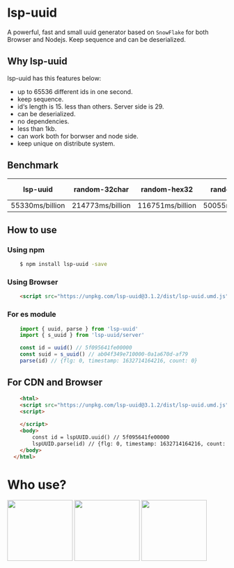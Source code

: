 # lsp-uuid
A powerful, fast and small uuid generator based on `SnowFlake` for both Browser and Nodejs. Keep sequence and can be deserialized.

## Why lsp-uuid
lsp-uuid has this features below:
- up to 65536 different ids in one second.
- keep sequence.
- id‘s length is 15. less than others. Server side is 29.
- can be deserialized.
- no dependencies.
- less than 1kb.
- can work both for borwser and node side.
- keep unique on distribute system.

## Benchmark
| lsp-uuid | random-32char | random-hex32 | random-32 | random-16 | lsp-uuid(server) |
| -- | -- | -- | -- | -- | -- |
| 55330ms/billion | 214773ms/billion | 116751ms/billion | 50055ms/billion | 60735ms/billion | 55061ms/billion |

## How to use

### Using npm
```sh
    $ npm install lsp-uuid -save
```

### Using Browser
```html
    <script src="https://unpkg.com/lsp-uuid@3.1.2/dist/lsp-uuid.umd.js"></script>
```

### For es module
```js
    import { uuid, parse } from 'lsp-uuid'
    import { s_uuid } from 'lsp-uuid/server'

    const id = uuid() // 5f095641fe00000
    const suid = s_uuid() // ab04f349e710000-0a1a670d-af79
    parse(id) // {flg: 0, timestamp: 1632714164216, count: 0}
```

## For CDN and Browser
```html
    <html>
    <script src="https://unpkg.com/lsp-uuid@3.1.2/dist/lsp-uuid.umd.js"></script>
    <script>
      
    </script>
    <body>
        const id = lspUUID.uuid() // 5f095641fe00000
        lspUUID.parse(id) // {flg: 0, timestamp: 1632714164216, count: 0}
    </body>
  </html>
```

# Who use?
<div align="left">
<img src="https://user-images.githubusercontent.com/9922563/219527755-11fd6fcc-cfd7-4ac3-aedb-6f37822f6dd3.png" width="150" height="140">
<img src="https://user-images.githubusercontent.com/9922563/219527907-c2ff23c1-47fa-448d-925a-91b1b1892b32.png" width="150" height="140">
<img src="https://user-images.githubusercontent.com/9922563/219528457-d3c74709-4d7c-4857-be99-1dee5982a16f.png" width="150" height="140">
</div>
